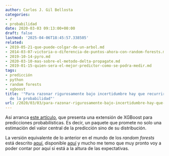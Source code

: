```yaml
---
author: Carlos J. Gil Bellosta
categories:
- r
- probabilidad
date: 2020-03-03 09:13:00+00:00
draft: false
lastmod: '2025-04-06T18:45:57.338505'
related:
- 2019-05-21-que-puede-colgar-de-un-arbol.md
- 2014-03-07-victoria-o-diferencia-de-puntos-ahora-con-random-forests.md
- 2019-10-14-pyro.md
- 2020-03-10-mas-sobre-el-metodo-delta-propagate.md
- 2019-01-15-quien-sera-el-mejor-predictor-como-se-podra-medir.md
tags:
- predicción
- python
- random forests
- xgboost
title: '"Para razonar rigurosamente bajo incertidumbre hay que recurrir al lenguaje
  de la probabilidad"'
url: /2020/03/03/para-razonar-rigurosamente-bajo-incertidumbre-hay-que-recurrir-al-lenguaje-de-la-probabilidad/
---
```


Así arranca [este artículo](https://r-posts.com/xgboostlss-an-extension-of-xgboost-to-probabilistic-forecasting/), que presenta una extensión de XGBoost para predicciones probabilísticas. Es decir, un paquete que promete no solo una estimación del valor central de la predicción sino de su distribución.

La versión equivalente de lo anterior en el mundo de los _random forests_ está descrito [aquí](https://arxiv.org/pdf/1811.05994.pdf), disponible [aquí](https://github.com/ireis/PRF) y mucho me temo que muy pronto voy a poder contar por aquí si está a la altura de las expectativas.